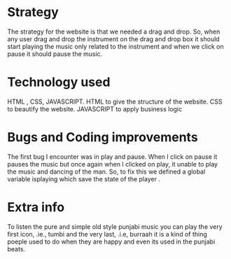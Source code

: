 # Strategy

The strategy for the website is that we needed a drag and drop. So, when any user drag and drop the instrument on the drag and drop box it should start playing the music only related to the instrument and when we click on pause it should pause the music.

# Technology used

HTML , CSS, JAVASCRIPT.
HTML to give the structure of the website.
CSS to beautify the website.
JAVASCRIPT to apply business logic

# Bugs and Coding improvements

The first bug I encounter was in play and pause.
When I click on pause it pauses the music but once again when I clicked on play, it unable to play the music and dancing of the man. So, to fix this we defined a global variable isplaying which save the state of the player . 

# Extra info

To listen the pure and simple old style punjabi music you can play the very first icon, .ie., tumbi and the very last, .i.e, burraah it is a kind of thing poeple used to do when they are happy and even its used in the punjabi beats.